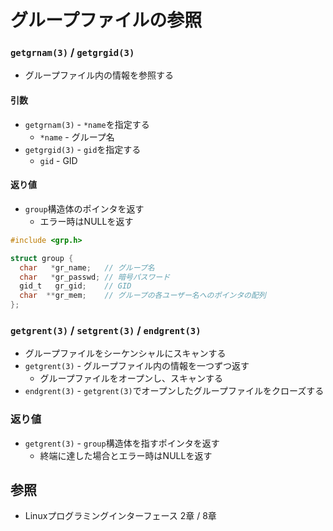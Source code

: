 # グループファイルの参照
### `getgrnam(3)` / `getgrgid(3)`
- グループファイル内の情報を参照する

#### 引数
- `getgrnam(3)` - `*name`を指定する
  - `*name` - グループ名
- `getgrgid(3)` - `gid`を指定する
  - `gid` - GID

#### 返り値
- `group`構造体のポインタを返す
  - エラー時はNULLを返す

```c
#include <grp.h>

struct group {
  char   *gr_name;   // グループ名
  char   *gr_passwd; // 暗号パスワード
  gid_t   gr_gid;    // GID
  char  **gr_mem;    // グループの各ユーザー名へのポインタの配列
};
```

### `getgrent(3)` / `setgrent(3)` / `endgrent(3)`
- グループファイルをシーケンシャルにスキャンする
- `getgrent(3)` - グループファイル内の情報を一つずつ返す
  - グループファイルをオープンし、スキャンする
- `endgrent(3)` - `getgrent(3)`でオープンしたグループファイルをクローズする

### 返り値
- `getgrent(3)` - `group`構造体を指すポインタを返す
  - 終端に達した場合とエラー時はNULLを返す

## 参照
- Linuxプログラミングインターフェース 2章 / 8章
